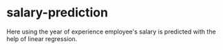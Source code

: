 # salary-prediction
Here using the year of experience employee's salary is predicted with the help of linear regression.
